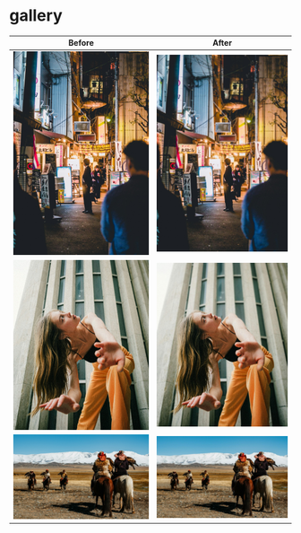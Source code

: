 # gallery

| Before                 | After                  |
|------------------------|------------------------|
| ![Image 1](example_images/inputs/man.jpg) | ![Image 1 - edited](example_images/edited/man.jpg) |
| ![Image 2](example_images/inputs/model.jpg) | ![Image 2 - edited](example_images/edited/model.jpg) |
| ![Image 3](example_images/inputs/mongolia.jpg) | ![Image 3 - edited](example_images/edited/mongolia.jpg) |
